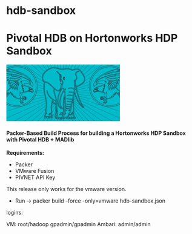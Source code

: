 # hdb-sandbox
# Pivotal HDB on Hortonworks HDP Sandbox

<img src="https://raw.githubusercontent.com/dbbaskette/hdb-on-hdp/gh-pages/images/hdb.jpeg?token=ACbVkUI1WnnUpyJAOIAZbDH4AHJsBj63ks5WM91-wA%3D%3D" width="300">

#### Packer-Based Build Process for building a Hortonworks HDP Sandbox with Pivotal HDB + MADlib

**Requirements:**  

*  Packer  
*  VMware Fusion
*  PIVNET API Key

This release only works for the vmware version.

* Run -> packer build -force -only=vmware hdb-sandbox.json


logins:

VM:
root/hadoop
gpadmin/gpadmin
Ambari:
admin/admin
